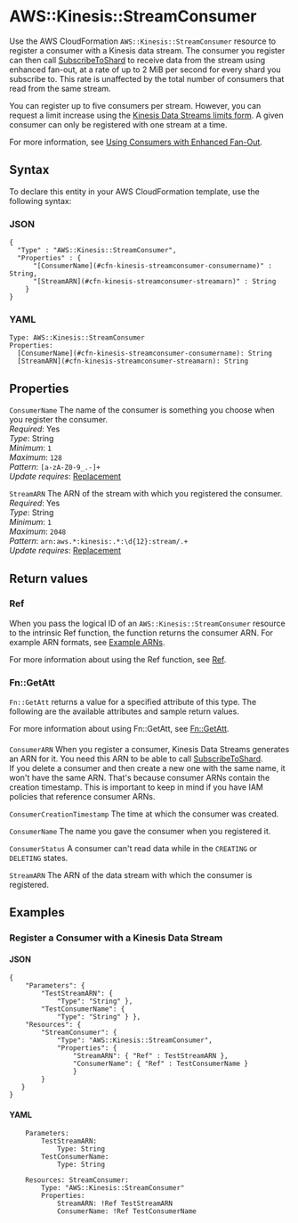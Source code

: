 # AWS::Kinesis::StreamConsumer<a name="aws-resource-kinesis-streamconsumer"></a>

Use the AWS CloudFormation `AWS::Kinesis::StreamConsumer` resource to register a consumer with a Kinesis data stream\. The consumer you register can then call [SubscribeToShard](https://docs.aws.amazon.com/kinesis/latest/APIReference/API_SubscribeToShard.html) to receive data from the stream using enhanced fan\-out, at a rate of up to 2 MiB per second for every shard you subscribe to\. This rate is unaffected by the total number of consumers that read from the same stream\. 

You can register up to five consumers per stream\. However, you can request a limit increase using the [Kinesis Data Streams limits form](https://console.aws.amazon.com/support/v1?#/)\. A given consumer can only be registered with one stream at a time\. 

For more information, see [Using Consumers with Enhanced Fan\-Out](https://docs.aws.amazon.com/streams/latest/dev/introduction-to-enhanced-consumers.html)\. 

## Syntax<a name="aws-resource-kinesis-streamconsumer-syntax"></a>

To declare this entity in your AWS CloudFormation template, use the following syntax:

### JSON<a name="aws-resource-kinesis-streamconsumer-syntax.json"></a>

```
{
  "Type" : "AWS::Kinesis::StreamConsumer",
  "Properties" : {
      "[ConsumerName](#cfn-kinesis-streamconsumer-consumername)" : String,
      "[StreamARN](#cfn-kinesis-streamconsumer-streamarn)" : String
    }
}
```

### YAML<a name="aws-resource-kinesis-streamconsumer-syntax.yaml"></a>

```
Type: AWS::Kinesis::StreamConsumer
Properties: 
  [ConsumerName](#cfn-kinesis-streamconsumer-consumername): String
  [StreamARN](#cfn-kinesis-streamconsumer-streamarn): String
```

## Properties<a name="aws-resource-kinesis-streamconsumer-properties"></a>

`ConsumerName`  <a name="cfn-kinesis-streamconsumer-consumername"></a>
The name of the consumer is something you choose when you register the consumer\.  
*Required*: Yes  
*Type*: String  
*Minimum*: `1`  
*Maximum*: `128`  
*Pattern*: `[a-zA-Z0-9_.-]+`  
*Update requires*: [Replacement](https://docs.aws.amazon.com/AWSCloudFormation/latest/UserGuide/using-cfn-updating-stacks-update-behaviors.html#update-replacement)

`StreamARN`  <a name="cfn-kinesis-streamconsumer-streamarn"></a>
The ARN of the stream with which you registered the consumer\.  
*Required*: Yes  
*Type*: String  
*Minimum*: `1`  
*Maximum*: `2048`  
*Pattern*: `arn:aws.*:kinesis:.*:\d{12}:stream/.+`  
*Update requires*: [Replacement](https://docs.aws.amazon.com/AWSCloudFormation/latest/UserGuide/using-cfn-updating-stacks-update-behaviors.html#update-replacement)

## Return values<a name="aws-resource-kinesis-streamconsumer-return-values"></a>

### Ref<a name="aws-resource-kinesis-streamconsumer-return-values-ref"></a>

When you pass the logical ID of an `AWS::Kinesis::StreamConsumer` resource to the intrinsic Ref function, the function returns the consumer ARN\. For example ARN formats, see [Example ARNs](https://docs.aws.amazon.com/general/latest/gr/aws-arns-and-namespaces.html#arns-syntax)\. 

For more information about using the Ref function, see [Ref](https://docs.aws.amazon.com/AWSCloudFormation/latest/UserGuide/intrinsic-function-reference-ref.html)\. 

### Fn::GetAtt<a name="aws-resource-kinesis-streamconsumer-return-values-fn--getatt"></a>

 `Fn::GetAtt` returns a value for a specified attribute of this type\. The following are the available attributes and sample return values\. 

For more information about using Fn::GetAtt, see [Fn::GetAtt](https://docs.aws.amazon.com/AWSCloudFormation/latest/UserGuide/intrinsic-function-reference-getatt.html)\. 

#### <a name="aws-resource-kinesis-streamconsumer-return-values-fn--getatt-fn--getatt"></a>

`ConsumerARN`  <a name="ConsumerARN-fn::getatt"></a>
When you register a consumer, Kinesis Data Streams generates an ARN for it\. You need this ARN to be able to call [SubscribeToShard](https://docs.aws.amazon.com/kinesis/latest/APIReference/API_SubscribeToShard.html)\.   
If you delete a consumer and then create a new one with the same name, it won't have the same ARN\. That's because consumer ARNs contain the creation timestamp\. This is important to keep in mind if you have IAM policies that reference consumer ARNs\. 

`ConsumerCreationTimestamp`  <a name="ConsumerCreationTimestamp-fn::getatt"></a>
The time at which the consumer was created\.

`ConsumerName`  <a name="ConsumerName-fn::getatt"></a>
The name you gave the consumer when you registered it\.

`ConsumerStatus`  <a name="ConsumerStatus-fn::getatt"></a>
A consumer can't read data while in the `CREATING` or `DELETING` states\.

`StreamARN`  <a name="StreamARN-fn::getatt"></a>
The ARN of the data stream with which the consumer is registered\.

## Examples<a name="aws-resource-kinesis-streamconsumer--examples"></a>



### Register a Consumer with a Kinesis Data Stream<a name="aws-resource-kinesis-streamconsumer--examples--Register_a_Consumer_with_a_Kinesis_Data_Stream"></a>



#### JSON<a name="aws-resource-kinesis-streamconsumer--examples--Register_a_Consumer_with_a_Kinesis_Data_Stream--json"></a>

```
{ 
    "Parameters": { 
        "TestStreamARN": { 
            "Type": "String" },
        "TestConsumerName": { 
            "Type": "String" } }, 
    "Resources": { 
        "StreamConsumer": {
            "Type": "AWS::Kinesis::StreamConsumer", 
            "Properties": { 
                "StreamARN": { "Ref" : TestStreamARN }, 
                "ConsumerName": { "Ref" : TestConsumerName } 
                } 
        } 
   } 
}
```

#### YAML<a name="aws-resource-kinesis-streamconsumer--examples--Register_a_Consumer_with_a_Kinesis_Data_Stream--yaml"></a>

```
    Parameters: 
        TestStreamARN: 
            Type: String 
        TestConsumerName:
            Type: String 
            
    Resources: StreamConsumer: 
        Type: "AWS::Kinesis::StreamConsumer"
        Properties: 
            StreamARN: !Ref TestStreamARN 
            ConsumerName: !Ref TestConsumerName
```